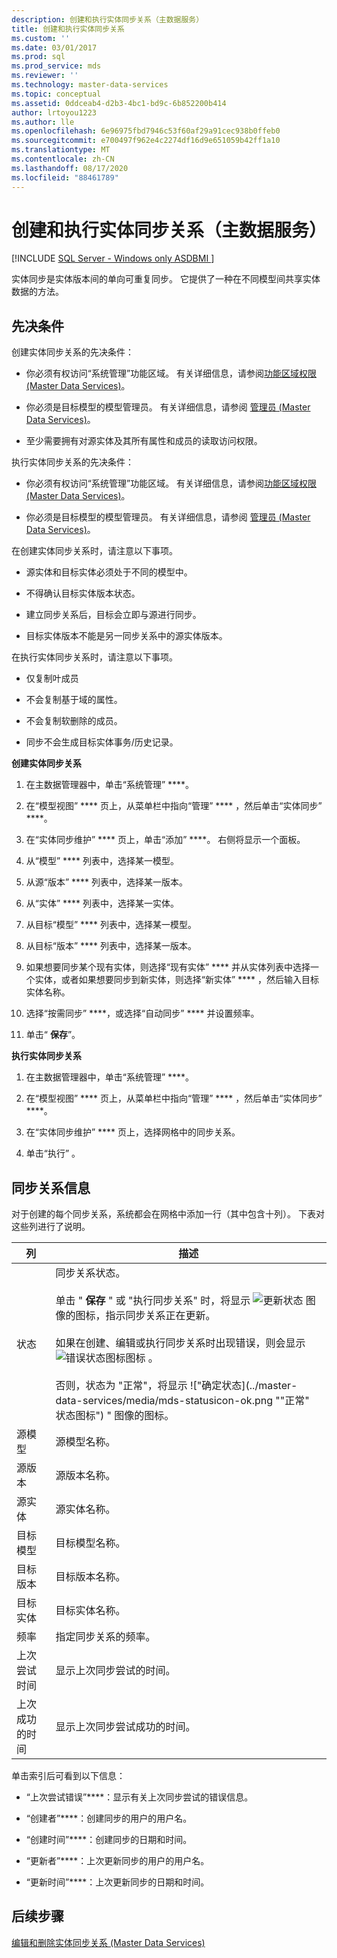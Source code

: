 ```yaml
---
description: 创建和执行实体同步关系（主数据服务）
title: 创建和执行实体同步关系
ms.custom: ''
ms.date: 03/01/2017
ms.prod: sql
ms.prod_service: mds
ms.reviewer: ''
ms.technology: master-data-services
ms.topic: conceptual
ms.assetid: 0ddceab4-d2b3-4bc1-bd9c-6b852200b414
author: lrtoyou1223
ms.author: lle
ms.openlocfilehash: 6e96975fbd7946c53f60af29a91cec938b0ffeb0
ms.sourcegitcommit: e700497f962e4c2274df16d9e651059b42ff1a10
ms.translationtype: MT
ms.contentlocale: zh-CN
ms.lasthandoff: 08/17/2020
ms.locfileid: "88461789"
---
```

# <a name="create-and-execute-an-entity-sync-relationship-master-data-services"></a>创建和执行实体同步关系（主数据服务）

[!INCLUDE [SQL Server - Windows only ASDBMI  ](../includes/applies-to-version/sql-windows-only-asdbmi.md)]

  实体同步是实体版本间的单向可重复同步。 它提供了一种在不同模型间共享实体数据的方法。  
  
## <a name="prerequisites"></a>先决条件  
 创建实体同步关系的先决条件：  
  
-   你必须有权访问“系统管理”功能区域。 有关详细信息，请参阅[功能区域权限 (Master Data Services)](../master-data-services/functional-area-permissions-master-data-services.md)。  
  
-   你必须是目标模型的模型管理员。 有关详细信息，请参阅 [管理员 &#40;Master Data Services&#41;](../master-data-services/administrators-master-data-services.md)。  
  
-   至少需要拥有对源实体及其所有属性和成员的读取访问权限。  
  
 执行实体同步关系的先决条件：  
  
-   你必须有权访问“系统管理”功能区域。 有关详细信息，请参阅[功能区域权限 (Master Data Services)](../master-data-services/functional-area-permissions-master-data-services.md)。  
  
-   你必须是目标模型的模型管理员。 有关详细信息，请参阅 [管理员 &#40;Master Data Services&#41;](../master-data-services/administrators-master-data-services.md)。  
  
 在创建实体同步关系时，请注意以下事项。  
  
-   源实体和目标实体必须处于不同的模型中。  
  
-   不得确认目标实体版本状态。  
  
-   建立同步关系后，目标会立即与源进行同步。  
  
-   目标实体版本不能是另一同步关系中的源实体版本。  
  
 在执行实体同步关系时，请注意以下事项。  
  
-   仅复制叶成员  
  
-   不会复制基于域的属性。  
  
-   不会复制软删除的成员。  
  
-   同步不会生成目标实体事务/历史记录。  
  
 **创建实体同步关系**  
  
1.  在主数据管理器中，单击“系统管理” ****。  
  
2.  在“模型视图” **** 页上，从菜单栏中指向“管理” **** ，然后单击“实体同步” ****。  
  
3.  在“实体同步维护” **** 页上，单击“添加” ****。 右侧将显示一个面板。  
  
4.  从“模型” **** 列表中，选择某一模型。  
  
5.  从源“版本” **** 列表中，选择某一版本。  
  
6.  从“实体” **** 列表中，选择某一实体。  
  
7.  从目标“模型” **** 列表中，选择某一模型。  
  
8.  从目标“版本” **** 列表中，选择某一版本。  
  
9. 如果想要同步某个现有实体，则选择“现有实体” **** 并从实体列表中选择一个实体，或者如果想要同步到新实体，则选择“新实体” **** ，然后输入目标实体名称。  
  
10. 选择“按需同步” ****，或选择“自动同步” **** 并设置频率。  
  
11. 单击“ **保存**”。  
  
 **执行实体同步关系**  
  
1.  在主数据管理器中，单击“系统管理” ****。  
  
2.  在“模型视图” **** 页上，从菜单栏中指向“管理” **** ，然后单击“实体同步” ****。  
  
3.  在“实体同步维护” **** 页上，选择网格中的同步关系。  
  
4.  单击“执行” 。  
  
## <a name="sync-relationship-information"></a>同步关系信息  
 对于创建的每个同步关系，系统都会在网格中添加一行（其中包含十列）。 下表对这些列进行了说明。  
  
|列|描述|  
|------------|-----------------|  
|状态|同步关系状态。<br /><br /> 单击 " **保存** " 或 "执行同步关系" 时，将显示 ![更新状态](../master-data-services/media/mds-statusicon-updating.png "用于更新状态的图标") 图像的图标，指示同步关系正在更新。<br /><br /> 如果在创建、编辑或执行同步关系时出现错误，则会显示 ![错误状态图标图标](../master-data-services/media/mds-statusicon-error.png "错误状态图标") 。<br /><br /> 否则，状态为 "正常"，将显示 !["确定状态](../master-data-services/media/mds-statusicon-ok.png ""正常" 状态图标") " 图像的图标。|  
|源模型|源模型名称。|  
|源版本|源版本名称。|  
|源实体|源实体名称。|  
|目标模型|目标模型名称。|  
|目标版本|目标版本名称。|  
|目标实体|目标实体名称。|  
|频率|指定同步关系的频率。|  
|上次尝试时间|显示上次同步尝试的时间。|  
|上次成功的时间|显示上次同步尝试成功的时间。|  
  
 单击索引后可看到以下信息：  
  
-   “上次尝试错误”****：显示有关上次同步尝试的错误信息。  
  
-   “创建者”****：创建同步的用户的用户名。  
  
-   “创建时间”****：创建同步的日期和时间。  
  
-   “更新者”****：上次更新同步的用户的用户名。  
  
-   “更新时间”****：上次更新同步的日期和时间。  
  
## <a name="next-steps"></a>后续步骤  
 [编辑和删除实体同步关系 (Master Data Services)](../master-data-services/edit-and-delete-an-entity-sync-relationship-master-data-services.md)  
  
  
